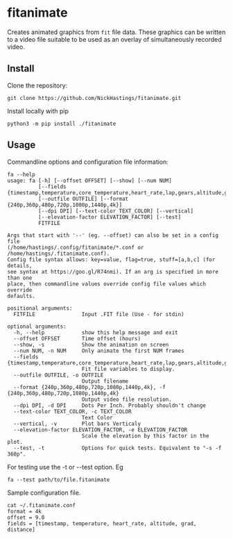 # fitanimate
Creates animated graphics from `fit` file data. These graphics can be written to a video file suitable to be used as an overlay of simultaneously recorded video.

## Install
Clone the repository:
```
git clone https://github.com/NickHastings/fitanimate.git
```
Install locally with pip
```
python3 -m pip install ./fitanimate
```

## Usage

Commandline options and configuration file information:
```
fa --help
usage: fa [-h] [--offset OFFSET] [--show] [--num NUM]
          [--fields {timestamp,temperature,core_temperature,heart_rate,lap,gears,altitude,grad,distance}]
          [--outfile OUTFILE] [--format {240p,360p,480p,720p,1080p,1440p,4k}]
          [--dpi DPI] [--text-color TEXT_COLOR] [--vertical]
          [--elevation-factor ELEVATION_FACTOR] [--test]
          FITFILE

Args that start with '--' (eg. --offset) can also be set in a config file
(/home/hastings/.config/fitanimate/*.conf or /home/hastings/.fitanimate.conf).
Config file syntax allows: key=value, flag=true, stuff=[a,b,c] (for details,
see syntax at https://goo.gl/R74nmi). If an arg is specified in more than one
place, then commandline values override config file values which override
defaults.

positional arguments:
  FITFILE               Input .FIT file (Use - for stdin)

optional arguments:
  -h, --help            show this help message and exit
  --offset OFFSET       Time offset (hours)
  --show, -s            Show the animation on screen
  --num NUM, -n NUM     Only animate the first NUM frames
  --fields {timestamp,temperature,core_temperature,heart_rate,lap,gears,altitude,grad,distance}
                        Fit file variables to display.
  --outfile OUTFILE, -o OUTFILE
                        Output filename
  --format {240p,360p,480p,720p,1080p,1440p,4k}, -f {240p,360p,480p,720p,1080p,1440p,4k}
                        Output video file resolution.
  --dpi DPI, -d DPI     Dots Per Inch. Probably shouldn't change
  --text-color TEXT_COLOR, -c TEXT_COLOR
                        Text Color
  --vertical, -v        Plot bars Verticaly
  --elevation-factor ELEVATION_FACTOR, -e ELEVATION_FACTOR
                        Scale the elevation by this factor in the plot.
  --test, -t            Options for quick tests. Equivalent to "-s -f 360p".
```

For testing use the -t or --test option. Eg
```
fa --test path/to/file.fitanimate
```
Sample configuration file.
```
cat ~/.fitanimate.conf
format = 4k
offset = 9.0
fields = [timestamp, temperature, heart_rate, altitude, grad, distance]
```

